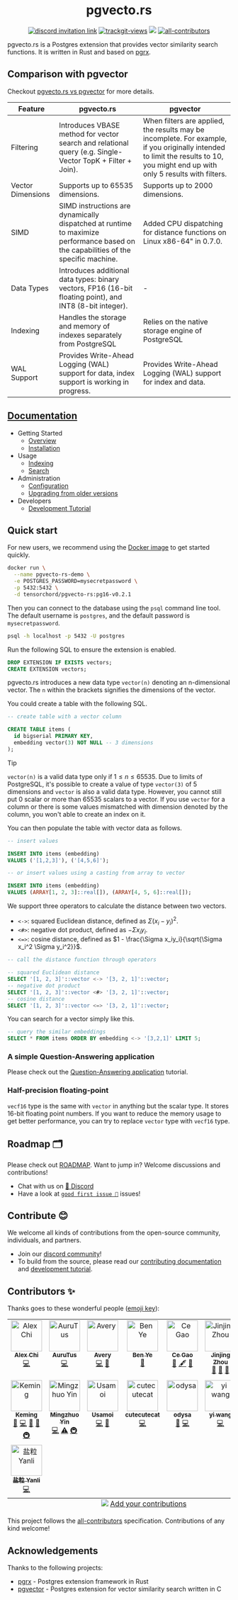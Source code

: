 <div align="center">
<h1>pgvecto.rs</h1>
</div>

<p align=center>
<a href="https://discord.gg/KqswhpVgdU"><img alt="discord invitation link" src="https://dcbadge.vercel.app/api/server/KqswhpVgdU?style=flat"></a>
<a href="https://twitter.com/TensorChord"><img src="https://img.shields.io/twitter/follow/tensorchord?style=social" alt="trackgit-views" /></a>
<a href="https://hub.docker.com/r/tensorchord/pgvecto-rs"><img src="https://img.shields.io/docker/pulls/tensorchord/pgvecto-rs" /></a>
<a href="https://github.com/tensorchord/pgvecto.rs#contributors-"><img alt="all-contributors" src="https://img.shields.io/github/all-contributors/tensorchord/pgvecto.rs/main"></a>
</p>

pgvecto.rs is a Postgres extension that provides vector similarity search functions. It is written in Rust and based on [pgrx](https://github.com/tcdi/pgrx).

## Comparison with pgvector

Checkout [pgvecto.rs vs pgvector](https://docs.vectorchord.ai/faqs/comparison-pgvector.html) for more details.

| Feature | pgvecto.rs | pgvector |
| --- | --- | --- |
| Filtering | Introduces VBASE method for vector search and relational query (e.g. Single-Vector TopK + Filter + Join). | When filters are applied, the results may be incomplete. For example, if you originally intended to limit the results to 10, you might end up with only 5 results with filters. |
| Vector Dimensions | Supports up to 65535 dimensions. | Supports up to 2000 dimensions. |
| SIMD | SIMD instructions are dynamically dispatched at runtime to maximize performance based on the capabilities of the specific machine. | Added CPU dispatching for distance functions on Linux x86-64" in 0.7.0. |
| Data Types | Introduces additional data types: binary vectors, FP16 (16-bit floating point), and INT8 (8-bit integer). | \- |
| Indexing | Handles the storage and memory of indexes separately from PostgreSQL | Relies on the native storage engine of PostgreSQL |
| WAL Support | Provides Write-Ahead Logging (WAL) support for data, index support is working in progress. | Provides Write-Ahead Logging (WAL) support for index and data. |                         |

## [Documentation](https://docs.vectorchord.ai/getting-started/overview.html)

- Getting Started
  - [Overview](https://docs.vectorchord.ai/getting-started/overview.html)
  - [Installation](https://docs.vectorchord.ai/getting-started/installation.html)
- Usage
  - [Indexing](https://docs.vectorchord.ai/usage/indexing.html)
  - [Search](https://docs.vectorchord.ai/usage/search.html)
- Administration
  - [Configuration](https://docs.vectorchord.ai/admin/configuration.html)
  - [Upgrading from older versions](https://docs.vectorchord.ai/admin/upgrading.html)
- Developers
  - [Development Tutorial](https://docs.vectorchord.ai/developers/development.html)

## Quick start

For new users, we recommend using the [Docker image](https://hub.docker.com/r/tensorchord/pgvecto-rs) to get started quickly.

```sh
docker run \
  --name pgvecto-rs-demo \
  -e POSTGRES_PASSWORD=mysecretpassword \
  -p 5432:5432 \
  -d tensorchord/pgvecto-rs:pg16-v0.2.1
```

Then you can connect to the database using the `psql` command line tool. The default username is `postgres`, and the default password is `mysecretpassword`.

```sh
psql -h localhost -p 5432 -U postgres
```

Run the following SQL to ensure the extension is enabled.

```sql
DROP EXTENSION IF EXISTS vectors;
CREATE EXTENSION vectors;
```

pgvecto.rs introduces a new data type `vector(n)` denoting an n-dimensional vector. The `n` within the brackets signifies the dimensions of the vector.

You could create a table with the following SQL.

```sql
-- create table with a vector column

CREATE TABLE items (
  id bigserial PRIMARY KEY,
  embedding vector(3) NOT NULL -- 3 dimensions
);
```

> [!TIP]
>`vector(n)` is a valid data type only if $1 \leq n \leq 65535$. Due to limits of PostgreSQL, it's possible to create a value of type `vector(3)` of $5$ dimensions and `vector` is also a valid data type. However, you cannot still put $0$ scalar or more than $65535$ scalars to a vector. If you use `vector` for a column or there is some values mismatched with dimension denoted by the column, you won't able to create an index on it.

You can then populate the table with vector data as follows.

```sql
-- insert values

INSERT INTO items (embedding)
VALUES ('[1,2,3]'), ('[4,5,6]');

-- or insert values using a casting from array to vector

INSERT INTO items (embedding)
VALUES (ARRAY[1, 2, 3]::real[]), (ARRAY[4, 5, 6]::real[]);
```

We support three operators to calculate the distance between two vectors.

- `<->`: squared Euclidean distance, defined as $\Sigma (x_i - y_i) ^ 2$.
- `<#>`: negative dot product, defined as $- \Sigma x_iy_i$.
- `<=>`: cosine distance, defined as $1 - \frac{\Sigma x_iy_i}{\sqrt{\Sigma x_i^2 \Sigma y_i^2}}$.

```sql
-- call the distance function through operators

-- squared Euclidean distance
SELECT '[1, 2, 3]'::vector <-> '[3, 2, 1]'::vector;
-- negative dot product
SELECT '[1, 2, 3]'::vector <#> '[3, 2, 1]'::vector;
-- cosine distance
SELECT '[1, 2, 3]'::vector <=> '[3, 2, 1]'::vector;
```

You can search for a vector simply like this.

```sql
-- query the similar embeddings
SELECT * FROM items ORDER BY embedding <-> '[3,2,1]' LIMIT 5;
```

### A simple Question-Answering application

Please check out the [Question-Answering application](https://docs.vectorchord.ai/use-case/question-answering.html) tutorial.

### Half-precision floating-point

`vecf16` type is the same with `vector` in anything but the scalar type. It stores 16-bit floating point numbers. If you want to reduce the memory usage to get better performance, you can try to replace `vector` type with `vecf16` type.

## Roadmap 🗂️

Please check out [ROADMAP](https://docs.vectorchord.ai/community/roadmap.html). Want to jump in? Welcome discussions and contributions!

- Chat with us on [💬 Discord](https://discord.gg/KqswhpVgdU)
- Have a look at [`good first issue 💖`](https://github.com/tensorchord/pgvecto.rs/issues?q=is%3Aissue+is%3Aopen+label%3A%22good+first+issue+%E2%9D%A4%EF%B8%8F%22) issues!

## Contribute 😊

We welcome all kinds of contributions from the open-source community, individuals, and partners.

- Join our [discord community](https://discord.gg/KqswhpVgdU)!
- To build from the source, please read our [contributing documentation](https://docs.vectorchord.ai/community/contributing.html) and [development tutorial](https://docs.vectorchord.ai/developers/development.html).

## Contributors ✨

Thanks goes to these wonderful people ([emoji key](https://allcontributors.org/docs/en/emoji-key)):

<!-- ALL-CONTRIBUTORS-LIST:START - Do not remove or modify this section -->
<!-- prettier-ignore-start -->
<!-- markdownlint-disable -->
<table>
  <tbody>
    <tr>
      <td align="center" valign="top" width="14.28%"><a href="https://skyzh.dev"><img src="https://avatars.githubusercontent.com/u/4198311?v=4?s=70" width="70px;" alt="Alex Chi"/><br /><sub><b>Alex Chi</b></sub></a><br /><a href="https://github.com/tensorchord/pgvecto.rs/commits?author=skyzh" title="Code">💻</a></td>
      <td align="center" valign="top" width="14.28%"><a href="https://github.com/AuruTus"><img src="https://avatars.githubusercontent.com/u/33182215?v=4?s=70" width="70px;" alt="AuruTus"/><br /><sub><b>AuruTus</b></sub></a><br /><a href="https://github.com/tensorchord/pgvecto.rs/commits?author=AuruTus" title="Code">💻</a></td>
      <td align="center" valign="top" width="14.28%"><a href="https://github.com/AveryQi115"><img src="https://avatars.githubusercontent.com/u/42568619?v=4?s=70" width="70px;" alt="Avery"/><br /><sub><b>Avery</b></sub></a><br /><a href="https://github.com/tensorchord/pgvecto.rs/commits?author=AveryQi115" title="Code">💻</a> <a href="#ideas-AveryQi115" title="Ideas, Planning, & Feedback">🤔</a></td>
      <td align="center" valign="top" width="14.28%"><a href="https://yeya24.github.io/"><img src="https://avatars.githubusercontent.com/u/25150124?v=4?s=70" width="70px;" alt="Ben Ye"/><br /><sub><b>Ben Ye</b></sub></a><br /><a href="https://github.com/tensorchord/pgvecto.rs/commits?author=yeya24" title="Documentation">📖</a></td>
      <td align="center" valign="top" width="14.28%"><a href="https://github.com/gaocegege"><img src="https://avatars.githubusercontent.com/u/5100735?v=4?s=70" width="70px;" alt="Ce Gao"/><br /><sub><b>Ce Gao</b></sub></a><br /><a href="#business-gaocegege" title="Business development">💼</a> <a href="#content-gaocegege" title="Content">🖋</a> <a href="https://github.com/tensorchord/pgvecto.rs/commits?author=gaocegege" title="Documentation">📖</a></td>
      <td align="center" valign="top" width="14.28%"><a href="https://github.com/VoVAllen"><img src="https://avatars.githubusercontent.com/u/8686776?v=4?s=70" width="70px;" alt="Jinjing Zhou"/><br /><sub><b>Jinjing Zhou</b></sub></a><br /><a href="#design-VoVAllen" title="Design">🎨</a> <a href="#ideas-VoVAllen" title="Ideas, Planning, & Feedback">🤔</a> <a href="#projectManagement-VoVAllen" title="Project Management">📆</a></td>
      <td align="center" valign="top" width="14.28%"><a href="https://github.com/JoePassanante"><img src="https://avatars.githubusercontent.com/u/28711605?v=4?s=70" width="70px;" alt="Joe Passanante"/><br /><sub><b>Joe Passanante</b></sub></a><br /><a href="https://github.com/tensorchord/pgvecto.rs/commits?author=JoePassanante" title="Code">💻</a></td>
    </tr>
    <tr>
      <td align="center" valign="top" width="14.28%"><a href="https://blog.mapotofu.org/"><img src="https://avatars.githubusercontent.com/u/12974685?v=4?s=70" width="70px;" alt="Keming"/><br /><sub><b>Keming</b></sub></a><br /><a href="https://github.com/tensorchord/pgvecto.rs/issues?q=author%3Akemingy" title="Bug reports">🐛</a> <a href="https://github.com/tensorchord/pgvecto.rs/commits?author=kemingy" title="Code">💻</a> <a href="https://github.com/tensorchord/pgvecto.rs/commits?author=kemingy" title="Documentation">📖</a> <a href="#ideas-kemingy" title="Ideas, Planning, & Feedback">🤔</a> <a href="#infra-kemingy" title="Infrastructure (Hosting, Build-Tools, etc)">🚇</a></td>
      <td align="center" valign="top" width="14.28%"><a href="https://blog.ymzymz.me"><img src="https://avatars.githubusercontent.com/u/78400701?v=4?s=70" width="70px;" alt="Mingzhuo Yin"/><br /><sub><b>Mingzhuo Yin</b></sub></a><br /><a href="https://github.com/tensorchord/pgvecto.rs/commits?author=silver-ymz" title="Code">💻</a> <a href="https://github.com/tensorchord/pgvecto.rs/commits?author=silver-ymz" title="Tests">⚠️</a> <a href="#infra-silver-ymz" title="Infrastructure (Hosting, Build-Tools, etc)">🚇</a></td>
      <td align="center" valign="top" width="14.28%"><a href="https://usamoi.com"><img src="https://avatars.githubusercontent.com/u/79277854?v=4?s=70" width="70px;" alt="Usamoi"/><br /><sub><b>Usamoi</b></sub></a><br /><a href="https://github.com/tensorchord/pgvecto.rs/commits?author=usamoi" title="Code">💻</a> <a href="#ideas-usamoi" title="Ideas, Planning, & Feedback">🤔</a></td>
      <td align="center" valign="top" width="14.28%"><a href="https://github.com/cutecutecat"><img src="https://avatars.githubusercontent.com/u/19801166?v=4?s=70" width="70px;" alt="cutecutecat"/><br /><sub><b>cutecutecat</b></sub></a><br /><a href="https://github.com/tensorchord/pgvecto.rs/commits?author=cutecutecat" title="Code">💻</a></td>
      <td align="center" valign="top" width="14.28%"><a href="https://github.com/odysa"><img src="https://avatars.githubusercontent.com/u/22908409?v=4?s=70" width="70px;" alt="odysa"/><br /><sub><b>odysa</b></sub></a><br /><a href="https://github.com/tensorchord/pgvecto.rs/commits?author=odysa" title="Documentation">📖</a> <a href="https://github.com/tensorchord/pgvecto.rs/commits?author=odysa" title="Code">💻</a></td>
      <td align="center" valign="top" width="14.28%"><a href="https://github.com/my-vegetable-has-exploded"><img src="https://avatars.githubusercontent.com/u/48236141?v=4?s=70" width="70px;" alt="yi wang"/><br /><sub><b>yi wang</b></sub></a><br /><a href="https://github.com/tensorchord/pgvecto.rs/commits?author=my-vegetable-has-exploded" title="Code">💻</a></td>
      <td align="center" valign="top" width="14.28%"><a href="http://yihong.run"><img src="https://avatars.githubusercontent.com/u/15976103?v=4?s=70" width="70px;" alt="yihong"/><br /><sub><b>yihong</b></sub></a><br /><a href="https://github.com/tensorchord/pgvecto.rs/commits?author=yihong0618" title="Code">💻</a></td>
    </tr>
    <tr>
      <td align="center" valign="top" width="14.28%"><a href="https://yanli.one"><img src="https://avatars.githubusercontent.com/u/32453863?v=4?s=70" width="70px;" alt="盐粒 Yanli"/><br /><sub><b>盐粒 Yanli</b></sub></a><br /><a href="https://github.com/tensorchord/pgvecto.rs/commits?author=BeautyyuYanli" title="Code">💻</a></td>
    </tr>
  </tbody>
  <tfoot>
    <tr>
      <td align="center" size="13px" colspan="7">
        <img src="https://raw.githubusercontent.com/all-contributors/all-contributors-cli/1b8533af435da9854653492b1327a23a4dbd0a10/assets/logo-small.svg">
          <a href="https://all-contributors.js.org/docs/en/bot/usage">Add your contributions</a>
        </img>
      </td>
    </tr>
  </tfoot>
</table>

<!-- markdownlint-restore -->
<!-- prettier-ignore-end -->

<!-- ALL-CONTRIBUTORS-LIST:END -->

This project follows the [all-contributors](https://github.com/all-contributors/all-contributors) specification. Contributions of any kind welcome!

## Acknowledgements

Thanks to the following projects:

- [pgrx](https://github.com/tcdi/pgrx) - Postgres extension framework in Rust
- [pgvector](https://github.com/pgvector/pgvector) - Postgres extension for vector similarity search written in C
